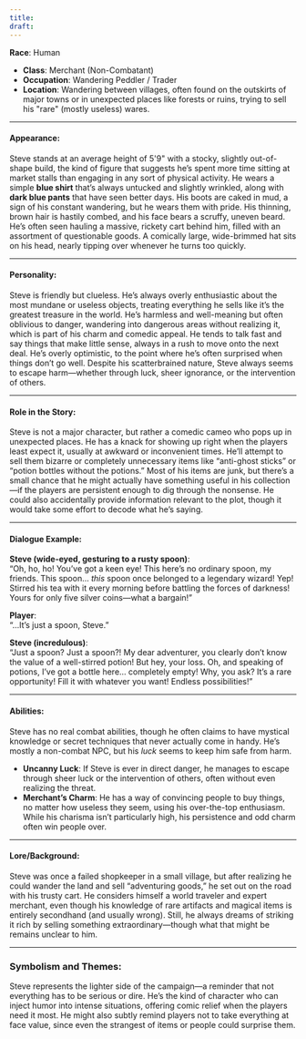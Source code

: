 ```yaml
---
title: 
draft:
---
```

 **Race**: Human
- **Class**: Merchant (Non-Combatant)
- **Occupation**: Wandering Peddler / Trader
- **Location**: Wandering between villages, often found on the outskirts of major towns or in unexpected places like forests or ruins, trying to sell his "rare" (mostly useless) wares.

---

#### **Appearance**:

Steve stands at an average height of 5'9" with a stocky, slightly out-of-shape build, the kind of figure that suggests he’s spent more time sitting at market stalls than engaging in any sort of physical activity. He wears a simple **blue shirt** that’s always untucked and slightly wrinkled, along with **dark blue pants** that have seen better days. His boots are caked in mud, a sign of his constant wandering, but he wears them with pride. His thinning, brown hair is hastily combed, and his face bears a scruffy, uneven beard. He’s often seen hauling a massive, rickety cart behind him, filled with an assortment of questionable goods. A comically large, wide-brimmed hat sits on his head, nearly tipping over whenever he turns too quickly.

---

#### **Personality**:

Steve is friendly but clueless. He’s always overly enthusiastic about the most mundane or useless objects, treating everything he sells like it’s the greatest treasure in the world. He’s harmless and well-meaning but often oblivious to danger, wandering into dangerous areas without realizing it, which is part of his charm and comedic appeal. He tends to talk fast and say things that make little sense, always in a rush to move onto the next deal. He’s overly optimistic, to the point where he’s often surprised when things don’t go well. Despite his scatterbrained nature, Steve always seems to escape harm—whether through luck, sheer ignorance, or the intervention of others.

---

#### **Role in the Story**:

Steve is not a major character, but rather a comedic cameo who pops up in unexpected places. He has a knack for showing up right when the players least expect it, usually at awkward or inconvenient times. He’ll attempt to sell them bizarre or completely unnecessary items like “anti-ghost sticks” or “potion bottles without the potions.” Most of his items are junk, but there’s a small chance that he might actually have something useful in his collection—if the players are persistent enough to dig through the nonsense. He could also accidentally provide information relevant to the plot, though it would take some effort to decode what he’s saying.

---

#### **Dialogue Example**:

**Steve (wide-eyed, gesturing to a rusty spoon)**:  
“Oh, ho, ho! You’ve got a keen eye! This here’s no ordinary spoon, my friends. This spoon... _this_ spoon once belonged to a legendary wizard! Yep! Stirred his tea with it every morning before battling the forces of darkness! Yours for only five silver coins—what a bargain!”

**Player**:  
“…It’s just a spoon, Steve.”

**Steve (incredulous)**:  
“Just a spoon? Just a spoon?! My dear adventurer, you clearly don’t know the value of a well-stirred potion! But hey, your loss. Oh, and speaking of potions, I’ve got a bottle here… completely empty! Why, you ask? It’s a rare opportunity! Fill it with whatever you want! Endless possibilities!”

---

#### **Abilities**:

Steve has no real combat abilities, though he often claims to have mystical knowledge or secret techniques that never actually come in handy. He’s mostly a non-combat NPC, but his _luck_ seems to keep him safe from harm.

- **Uncanny Luck**: If Steve is ever in direct danger, he manages to escape through sheer luck or the intervention of others, often without even realizing the threat.
- **Merchant’s Charm**: He has a way of convincing people to buy things, no matter how useless they seem, using his over-the-top enthusiasm. While his charisma isn’t particularly high, his persistence and odd charm often win people over.

---

#### **Lore/Background**:

Steve was once a failed shopkeeper in a small village, but after realizing he could wander the land and sell “adventuring goods,” he set out on the road with his trusty cart. He considers himself a world traveler and expert merchant, even though his knowledge of rare artifacts and magical items is entirely secondhand (and usually wrong). Still, he always dreams of striking it rich by selling something extraordinary—though what that might be remains unclear to him.

---

### **Symbolism and Themes**:

Steve represents the lighter side of the campaign—a reminder that not everything has to be serious or dire. He’s the kind of character who can inject humor into intense situations, offering comic relief when the players need it most. He might also subtly remind players not to take everything at face value, since even the strangest of items or people could surprise them.